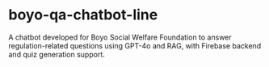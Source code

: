 # boyo-qa-chatbot-line
A chatbot developed for Boyo Social Welfare Foundation to answer regulation-related questions using GPT-4o and RAG, with Firebase backend and quiz generation support.
